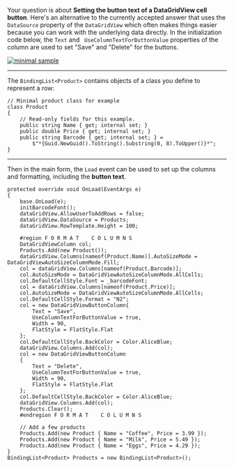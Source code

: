 Your question is about **Setting the button text of a DataGridView cell button**. Here's an alternative to the currently accepted answer that uses the `DataSource` property of the `DataGridView` which often makes things easier because you can work with the underlying data directly. In the initialization code below, the `Text` and ` UseColumnTextForButtonValue` properties of the column are used to set "Save" and "Delete" for the buttons.


[![minimal sample][1]][1]

***
The `BindingList<Product>` contains objects of a class you define to represent a row:

    // Minimal product class for example
    class Product
    {
        // Read-only fields for this example.
        public string Name { get; internal set; }
        public double Price { get; internal set; }
        public string Barcode { get; internal set; } =
            $"*{Guid.NewGuid().ToString().Substring(0, 8).ToUpper()}*";
    }

***
Then in the main form, the `Load` event can be used to set up the columns and formatting, including the **button text**.

    protected override void OnLoad(EventArgs e)
    {
        base.OnLoad(e);
        initBarcodeFont();
        dataGridView.AllowUserToAddRows = false;
        dataGridView.DataSource = Products;
        dataGridView.RowTemplate.Height = 100;

        #region F O R M A T    C O L U M N S
        DataGridViewColumn col;
        Products.Add(new Product());
        dataGridView.Columns[nameof(Product.Name)].AutoSizeMode = DataGridViewAutoSizeColumnMode.Fill;
        col = dataGridView.Columns[nameof(Product.Barcode)];
        col.AutoSizeMode = DataGridViewAutoSizeColumnMode.AllCells;
        col.DefaultCellStyle.Font = _barcodeFont;
        col = dataGridView.Columns[nameof(Product.Price)];
        col.AutoSizeMode = DataGridViewAutoSizeColumnMode.AllCells;
        col.DefaultCellStyle.Format = "N2";
        col = new DataGridViewButtonColumn{
            Text = "Save",
            UseColumnTextForButtonValue = true,
            Width = 90,
            FlatStyle = FlatStyle.Flat
        };
        col.DefaultCellStyle.BackColor = Color.AliceBlue;
        dataGridView.Columns.Add(col);
        col = new DataGridViewButtonColumn
        {
            Text = "Delete",
            UseColumnTextForButtonValue = true,
            Width = 90,
            FlatStyle = FlatStyle.Flat
        };
        col.DefaultCellStyle.BackColor = Color.AliceBlue;
        dataGridView.Columns.Add(col);
        Products.Clear();
        #endregion F O R M A T    C O L U M N S

        // Add a few products
        Products.Add(new Product { Name = "Coffee", Price = 3.99 });
        Products.Add(new Product { Name = "Milk", Price = 5.49 });
        Products.Add(new Product { Name = "Eggs", Price = 4.29 });
    }
    BindingList<Product> Products = new BindingList<Product>();
 


  [1]: https://i.stack.imgur.com/rjKtK.png